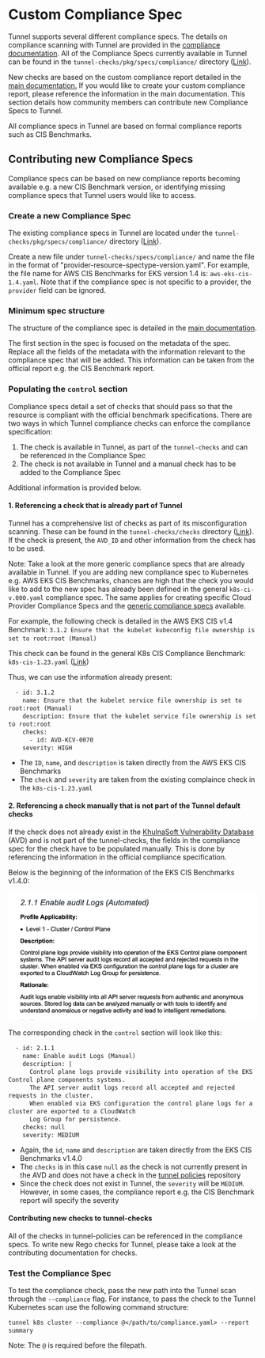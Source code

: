 # Custom Compliance Spec

Tunnel supports several different compliance specs. The details on compliance scanning with Tunnel are provided in the [compliance documentation](../../docs/compliance/compliance.md).
All of the Compliance Specs currently available in Tunnel can be found in the `tunnel-checks/pkg/specs/compliance/` directory ([Link](https://github.com/khulnasoft/tunnel-checks/tree/main/pkg/specs/compliance)).

New checks are based on the custom compliance report detailed in the [main documentation.](./compliance.md#custom-compliance)
If you would like to create your custom compliance report, please reference the information in the main documentation. This section details how community members can contribute new Compliance Specs to Tunnel.

All compliance specs in Tunnel are based on formal compliance reports such as CIS Benchmarks.

## Contributing new Compliance Specs

Compliance specs can be based on new compliance reports becoming available e.g. a new CIS Benchmark version, or identifying missing compliance specs that Tunnel users would like to access.

### Create a new Compliance Spec

The existing compliance specs in Tunnel are located under the `tunnel-checks/pkg/specs/compliance/` directory ([Link](https://github.com/khulnasoft/tunnel-checks/tree/main/pkg/specs/compliance)).

Create a new file under `tunnel-checks/specs/compliance/` and name the file in the format of "provider-resource-spectype-version.yaml". For example, the file name for AWS CIS Benchmarks for EKS version 1.4 is: `aws-eks-cis-1.4.yaml`. Note that if the compliance spec is not specific to a provider, the `provider` field can be ignored.

### Minimum spec structure

The structure of the compliance spec is detailed in the [main documentation](./compliance.md#custom-compliance).

The first section in the spec is focused on the metadata of the spec. Replace all the fields of the metadata with the information relevant to the compliance spec that will be added. This information can be taken from the official report e.g. the CIS Benchmark report.

### Populating the `control` section

Compliance specs detail a set of checks that should pass so that the resource is compliant with the official benchmark specifications. There are two ways in which Tunnel compliance checks can enforce the compliance specification:

1. The check is available in Tunnel, as part of the `tunnel-checks` and can be referenced in the Compliance Spec
2. The check is not available in Tunnel and a manual check has to be added to the Compliance Spec

Additional information is provided below.

#### 1. Referencing a check that is already part of Tunnel

Tunnel has a comprehensive list of checks as part of its misconfiguration scanning. These can be found in the `tunnel-checks/checks` directory ([Link](https://github.com/khulnasoft/tunnel-checks/tree/main/checks)). If the check is present, the `AVD_ID` and other information from the check has to be used.

Note: Take a look at the more generic compliance specs that are already available in Tunnel. If you are adding new compliance spec to Kubernetes e.g. AWS EKS CIS Benchmarks, chances are high that the check you would like to add to the new spec has already been defined in the general `k8s-ci-v.000.yaml` compliance spec. The same applies for creating specific Cloud Provider Compliance Specs and the [generic compliance specs](https://github.com/khulnasoft/tunnel-checks/tree/main/pkg/specs/compliance) available.

For example, the following check is detailed in the AWS EKS CIS v1.4 Benchmark:
`3.1.2 Ensure that the kubelet kubeconfig file ownership is set to root:root (Manual)`

This check can be found in the general K8s CIS Compliance Benchmark: `k8s-cis-1.23.yaml` ([Link](https://github.com/khulnasoft/tunnel-checks/blob/31e779916f3863dd74a28cee869ea24fdc4ca8c2/specs/compliance/k8s-cis-1.23.yaml#L480))

Thus, we can use the information already present:

```
  - id: 3.1.2
    name: Ensure that the kubelet service file ownership is set to root:root (Manual)
    description: Ensure that the kubelet service file ownership is set to root:root
    checks:
      - id: AVD-KCV-0070
    severity: HIGH
```

- The `ID`, `name`, and `description` is taken directly from the AWS EKS CIS Benchmarks
- The `check` and `severity` are taken from the existing complaince check in the `k8s-cis-1.23.yaml`

#### 2. Referencing a check manually that is not part of the Tunnel default checks

If the check does not already exist in the [KhulnaSoft Vulnerability Database](https://avd.khulnasoft.com/) (AVD) and is not part of the tunnel-checks, the fields in the compliance spec for the check have to be populated manually. This is done by referencing the information in the official compliance specification.

Below is the beginning of the information of the EKS CIS Benchmarks v1.4.0:

![EKS Benchmarks 2.1.1](../../imgs/eks-benchmarks.png)

The corresponding check in the `control` section will look like this:

```
  - id: 2.1.1
    name: Enable audit Logs (Manual)
    description: |
      Control plane logs provide visibility into operation of the EKS Control plane components systems.
      The API server audit logs record all accepted and rejected requests in the cluster.
      When enabled via EKS configuration the control plane logs for a cluster are exported to a CloudWatch
      Log Group for persistence.
    checks: null
    severity: MEDIUM
```

- Again, the `id`, `name` and `description` are taken directly from the EKS CIS Benchmarks v1.4.0
- The `checks` is in this case `null` as the check is not currently present in the AVD and does not have a check in the [tunnel policies](https://github.com/khulnasoft/tunnel-checks/tree/main/checks) repository
- Since the check does not exist in Tunnel, the `severity` will be `MEDIUM`. However, in some cases, the compliance report e.g. the CIS Benchmark report will specify the severity

#### Contributing new checks to tunnel-checks

All of the checks in tunnel-policies can be referenced in the compliance specs.
To write new Rego checks for Tunnel, please take a look at the contributing documentation for checks.

### Test the Compliance Spec

To test the compliance check, pass the new path into the Tunnel scan through the `--compliance` flag. For instance, to pass the check to the Tunnel Kubernetes scan use the following command structure:

```
tunnel k8s cluster --compliance @</path/to/compliance.yaml> --report summary
```

Note: The `@` is required before the filepath.
